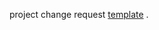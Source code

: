 project change request [template](https://docs.google.com/document/d/1LkIHJgYnqp_RTh2-pRaW2Z0oHu_J_acKiQ-UhJ2VR54/edit?tab=t.0) .
